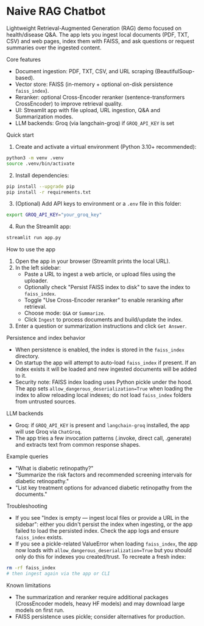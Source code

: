 # Naive RAG Chatbot

Lightweight Retrieval-Augmented Generation (RAG) demo focused on health/disease Q&A. The app lets you ingest local documents (PDF, TXT, CSV) and web pages, index them with FAISS, and ask questions or request summaries over the ingested content.

Core features
- Document ingestion: PDF, TXT, CSV, and URL scraping (BeautifulSoup-based).
- Vector store: FAISS (in-memory + optional on-disk persistence `faiss_index`).
- Reranker: optional Cross-Encoder reranker (sentence-transformers CrossEncoder) to improve retrieval quality.
- UI: Streamlit app with file upload, URL ingestion, Q&A and Summarization modes.
- LLM backends: Groq (via langchain-groq) if `GROQ_API_KEY` is set


Quick start
1. Create and activate a virtual environment (Python 3.10+ recommended):
```bash
python3 -m venv .venv
source .venv/bin/activate
```
2. Install dependencies:
```bash
pip install --upgrade pip
pip install -r requirements.txt
```
3. (Optional) Add API keys to environment or a `.env` file in this folder:
```bash
export GROQ_API_KEY="your_groq_key"
```
4. Run the Streamlit app:
```bash
streamlit run app.py
```

How to use the app
1. Open the app in your browser (Streamlit prints the local URL).
2. In the left sidebar:
	- Paste a URL to ingest a web article, or upload files using the uploader.
	- Optionally check "Persist FAISS index to disk" to save the index to `faiss_index`.
	- Toggle "Use Cross-Encoder reranker" to enable reranking after retrieval.
	- Choose mode: `Q&A` or `Summarize`.
	- Click `Ingest` to process documents and build/update the index.
3. Enter a question or summarization instructions and click `Get Answer`.

Persistence and index behavior
- When persistence is enabled, the index is stored in the `faiss_index` directory.
- On startup the app will attempt to auto-load `faiss_index` if present. If an index exists it will be loaded and new ingested documents will be added to it.
- Security note: FAISS index loading uses Python pickle under the hood. The app sets `allow_dangerous_deserialization=True` when loading the index to allow reloading local indexes; do not load `faiss_index` folders from untrusted sources.

LLM backends
- Groq: if `GROQ_API_KEY` is present and `langchain-groq` installed, the app will use Groq via `ChatGroq`.
- The app tries a few invocation patterns (.invoke, direct call, .generate) and extracts text from common response shapes.

Example queries
- "What is diabetic retinopathy?"
- "Summarize the risk factors and recommended screening intervals for diabetic retinopathy."
- "List key treatment options for advanced diabetic retinopathy from the documents."

Troubleshooting
- If you see "Index is empty — ingest local files or provide a URL in the sidebar": either you didn't persist the index when ingesting, or the app failed to load the persisted index. Check the app logs and ensure `faiss_index` exists.
- If you see a pickle-related ValueError when loading `faiss_index`, the app now loads with `allow_dangerous_deserialization=True` but you should only do this for indexes you created/trust. To recreate a fresh index:
```bash
rm -rf faiss_index
# then ingest again via the app or CLI
```

Known limitations
- The summarization and reranker require additional packages (CrossEncoder models, heavy HF models) and may download large models on first run.
- FAISS persistence uses pickle; consider alternatives for production.


